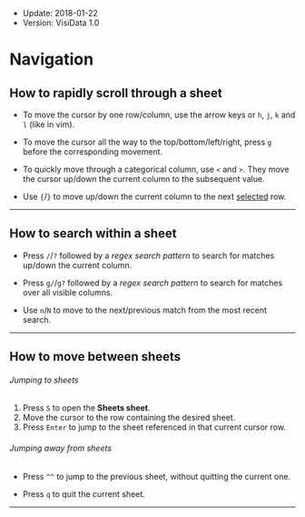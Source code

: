 - Update: 2018-01-22
- Version: VisiData 1.0

# Navigation

## How to rapidly scroll through a sheet

- To move the cursor by one row/column, use the arrow keys or `h`, `j`, `k` and `l` (like in vim).

- To move the cursor all the way to the top/bottom/left/right, press `g` before the corresponding movement.

- To quickly move through a categorical column, use `<` and `>`. They move the cursor up/down the current column to the subsequent value.

- Use `{`/`}` to move up/down the current column to the next [selected](/docs/rows#subset) row.

---

## How to search within a sheet

- Press `/`/`?` followed by a *regex search pattern* to search for matches up/down the current column.

- Press `g/`/`g?` followed by a *regex search pattern* to search for matches over all visible columns.

- Use `n`/`N` to move to the next/previous match from the most recent search.

---

## How to move between sheets

###### Jumping to sheets

1. Press `S` to open the **Sheets sheet**.
2. Move the cursor to the row containing the desired sheet.
3. Press `Enter` to jump to the sheet referenced in that current cursor row.

###### Jumping away from sheets

- Press `^^` to jump to the previous sheet, without quitting the current one.

- Press `q` to quit the current sheet.

---

